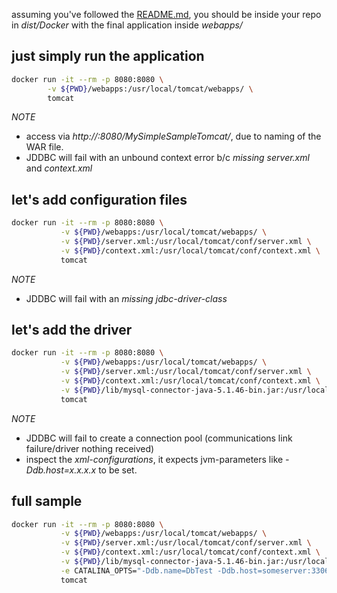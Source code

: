
assuming you've followed the [README.md](README.md), you should be inside your repo in _dist/Docker_ with the final application inside _webapps/_

## just simply run the application
```bash
docker run -it --rm -p 8080:8080 \
        -v ${PWD}/webapps:/usr/local/tomcat/webapps/ \
        tomcat
```
>
*NOTE*
- access via _http://<IP>:8080/MySimpleSampleTomcat/_, due to naming of the WAR file.
- JDDBC will fail with an unbound context error b/c *missing* _server.xml_ and _context.xml_
>

## let's add configuration files
```bash
docker run -it --rm -p 8080:8080 \
           -v ${PWD}/webapps:/usr/local/tomcat/webapps/ \
           -v ${PWD}/server.xml:/usr/local/tomcat/conf/server.xml \
           -v ${PWD}/context.xml:/usr/local/tomcat/conf/context.xml \
           tomcat
```
>
*NOTE*
- JDDBC will fail with an *missing* _jdbc-driver-class_
>

## let's add the driver
```bash
docker run -it --rm -p 8080:8080 \
           -v ${PWD}/webapps:/usr/local/tomcat/webapps/ \
           -v ${PWD}/server.xml:/usr/local/tomcat/conf/server.xml \
           -v ${PWD}/context.xml:/usr/local/tomcat/conf/context.xml \
           -v ${PWD}/lib/mysql-connector-java-5.1.46-bin.jar:/usr/local/tomcat/lib/myslq.jar \
           tomcat
```
>
*NOTE*
- JDDBC will fail to create a connection pool (communications link failure/driver nothing received)
- inspect the _xml-configurations_, it expects jvm-parameters like _-Ddb.host=x.x.x.x_ to be set.
>

## full sample
```bash
docker run -it --rm -p 8080:8080 \
           -v ${PWD}/webapps:/usr/local/tomcat/webapps/ \
           -v ${PWD}/server.xml:/usr/local/tomcat/conf/server.xml \
           -v ${PWD}/context.xml:/usr/local/tomcat/conf/context.xml \
           -v ${PWD}/lib/mysql-connector-java-5.1.46-bin.jar:/usr/local/tomcat/lib/myslq.jar \
           -e CATALINA_OPTS="-Ddb.name=DbTest -Ddb.host=someserver:3306 -Ddb.user=root -Ddb.pass=unsure" \
           tomcat
```